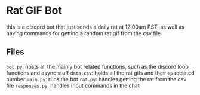 # Rat GIF Bot
this is a discord bot that just sends a daily rat at 12:00am PST, as well as having commands for getting a random rat gif from the csv file

## Files
`bot.py`: hosts all the mainly bot related functions, such as the discord loop functions and async stuff
`data.csv`: holds all the rat gifs and their associated number
`main.py`: runs the bot
`rat.py`: handles getting the rat from the csv file
`responses.py`: handles input commands in the chat
